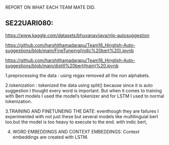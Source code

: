 REPORT ON WHAT EACH TEAM MATE DID.

## SE22UARI080:
https://www.kaggle.com/datasets/bhuvanavijaya/nlp-autosuggestion

https://github.com/harshithamadarapu/Team16_Hinglish-Auto-suggestions/blob/main/FineTuneing(indic%20bert%20).ipynb

https://github.com/harshithamadarapu/Team16_Hinglish-Auto-suggestions/blob/main/distill%20bert(train)%20.ipynb

1.preprocessing the data : using regax removed all the non alphabets.

2.tokenization : tokenized the data using split() because since it is auto suggestion I thought every word is important. But when it comes to training with Bert models I used the model’s tokenizer and for LSTM I used to normal tokenization.

3.TRAINING AND FINETUNEING THE DATE: eventhough they are failures I experimented with not just these but several models like multilinguial bert too.but the model is too heavy to execute to the end. with indic bert,

4. WORD EMBEDDINGS AND CONTEXT EMBEDDINGS:
Context embeddings are created with LSTM.


